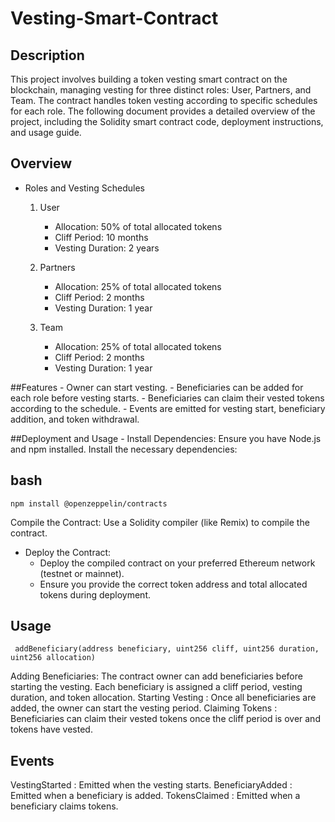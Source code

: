 
# Vesting-Smart-Contract

## Description
This project involves building a token vesting smart contract on the blockchain, managing vesting for three distinct roles: User, Partners, and Team. The contract handles token vesting according to specific schedules for each role. The following document provides a detailed overview of the project, including the Solidity smart contract code, deployment instructions, and usage guide.


## Overview

 * Roles and Vesting Schedules
     1. User
        - Allocation: 50% of total allocated tokens
        - Cliff Period: 10 months
        - Vesting Duration: 2 years
   
     2. Partners
        - Allocation: 25% of total allocated tokens
        - Cliff Period: 2 months
        - Vesting Duration: 1 year
   
     3. Team
        - Allocation: 25% of total allocated tokens
        - Cliff Period: 2 months
        - Vesting Duration: 1 year

##Features
      - Owner can start vesting.
      - Beneficiaries can be added for each role before vesting starts.
      - Beneficiaries can claim their vested tokens according to the schedule.
      - Events are emitted for vesting start, beneficiary addition, and token withdrawal.
  
 ##Deployment and Usage
      - Install Dependencies: Ensure you have Node.js and npm installed. Install the necessary dependencies:

## bash
    npm install @openzeppelin/contracts

Compile the Contract: Use a Solidity compiler (like Remix) to compile the contract.

 * Deploy the Contract: 
    - Deploy the compiled contract on your preferred Ethereum network (testnet or mainnet).
    - Ensure you provide the correct token address and total allocated tokens during deployment.

 ## Usage
     addBeneficiary(address beneficiary, uint256 cliff, uint256 duration, uint256 allocation)
 Adding Beneficiaries: The contract owner can add beneficiaries before starting the vesting. Each beneficiary is assigned a cliff period, vesting duration, and token allocation.
 Starting Vesting    : Once all beneficiaries are added, the owner can start the vesting period.
 Claiming Tokens     : Beneficiaries can claim their vested tokens once the cliff period is over and tokens have vested.

 ## Events
   VestingStarted    : Emitted when the vesting starts.
   BeneficiaryAdded  : Emitted when a beneficiary is added.
   TokensClaimed     : Emitted when a beneficiary claims tokens.

 
